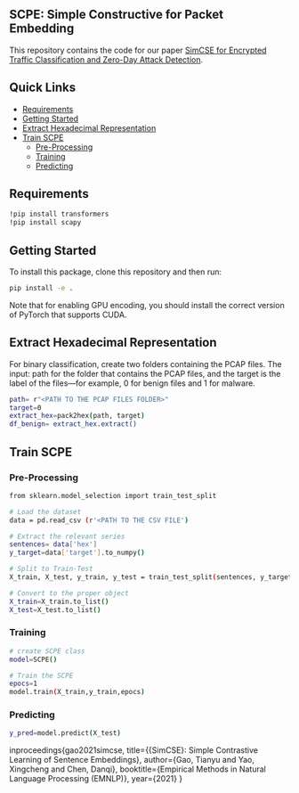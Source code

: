 ## SCPE: Simple Constructive for Packet Embedding

This repository contains the code for our paper [SimCSE for Encrypted Traffic Classification and Zero-Day Attack Detection](https://XXXX).


## Quick Links

  - [Requirements](#requirements)
  - [Getting Started](#getting-started)
  - [Extract Hexadecimal Representation](#extract-hexadecimal-representation)
  - [Train SCPE](#train-SCPE)
    - [Pre-Processing](#pre-processing)
    - [Training](#training)
    - [Predicting](#predicting)

## Requirements
```bash
!pip install transformers
!pip install scapy
```

## Getting Started

To install this package, clone this repository and then run:

```bash
pip install -e .
```
Note that for enabling GPU encoding, you should install the correct version of PyTorch that supports CUDA.
 
## Extract Hexadecimal Representation

For binary classification, create two folders containing the PCAP files. 
The input: path for the folder that contains the PCAP files, and the target is the label of the files—for example, 0 for benign files and 1 for malware.

```bash
path= r"<PATH TO THE PCAP FILES FOLDER>"
target=0
extract_hex=pack2hex(path, target)
df_benign= extract_hex.extract()
```

## Train SCPE

### Pre-Processing
```bash
from sklearn.model_selection import train_test_split

# Load the dataset
data = pd.read_csv (r'<PATH TO THE CSV FILE') 

# Extract the relevant series
sentences= data['hex']
y_target=data['target'].to_numpy()

# Split to Train-Test
X_train, X_test, y_train, y_test = train_test_split(sentences, y_target, test_size=0.2)

# Convert to the proper object
X_train=X_train.to_list()
X_test=X_test.to_list()
```

### Training
```bash
# create SCPE class
model=SCPE()

# Train the SCPE
epocs=1
model.train(X_train,y_train,epocs)
```

### Predicting
```bash
y_pred=model.predict(X_test)
```


inproceedings{gao2021simcse,
   title={{SimCSE}: Simple Contrastive Learning of Sentence Embeddings},
   author={Gao, Tianyu and Yao, Xingcheng and Chen, Danqi},
   booktitle={Empirical Methods in Natural Language Processing (EMNLP)},
   year={2021}
}
